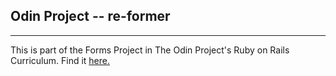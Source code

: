 ## Odin Project -- re-former

* * *

This is part of the Forms Project in The Odin Project's Ruby on Rails Curriculum. Find it [here.](http://www.theodinproject.com)